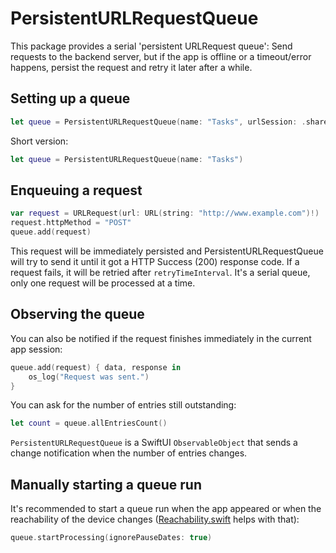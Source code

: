 # PersistentURLRequestQueue

This package provides a serial 'persistent URLRequest queue': Send requests to the backend server, but if the app is offline or a timeout/error happens, persist the request and retry it later after a while.

## Setting up a queue

```swift
let queue = PersistentURLRequestQueue(name: "Tasks", urlSession: .shared, retryTimeInterval: 30)
```

Short version:

```swift
let queue = PersistentURLRequestQueue(name: "Tasks")
```

## Enqueuing a request

```swift
var request = URLRequest(url: URL(string: "http://www.example.com")!)
request.httpMethod = "POST"
queue.add(request)
```

This request will be immediately persisted and PersistentURLRequestQueue will try to send it until it got a HTTP Success (200) response code. If a request fails, it will be retried after `retryTimeInterval`. It's a serial queue, only one request will be processed at a time.

## Observing the queue

You can also be notified if the request finishes immediately in the current app session:

```swift
queue.add(request) { data, response in
    os_log("Request was sent.")
}
```

You can ask for the number of entries still outstanding:

```swift
let count = queue.allEntriesCount()
```

`PersistentURLRequestQueue` is a SwiftUI `ObservableObject` that sends a change notification when the number of entries changes.

## Manually starting a queue run

It's recommended to start a queue run when the app appeared or when the reachability of the device changes ([Reachability.swift](https://github.com/ashleymills/Reachability.swift) helps with that):

```swift
queue.startProcessing(ignorePauseDates: true)
```
